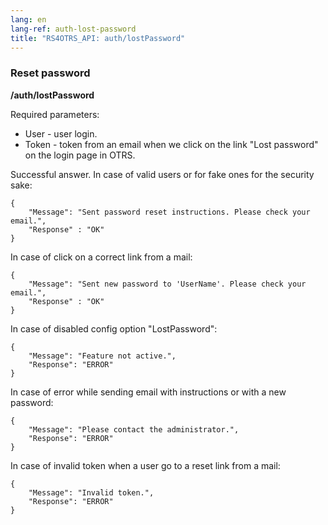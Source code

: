 ```yaml
---
lang: en
lang-ref: auth-lost-password
title: "RS4OTRS_API: auth/lostPassword"
---
```


### Reset password

**/auth/lostPassword**

Required parameters:

- User  - user login.
- Token - token from an email when we click on the link "Lost password"
          on the login page in OTRS.

Successful answer. In case of valid users or for fake ones for the security
sake:

```
{
    "Message": "Sent password reset instructions. Please check your email.",
    "Response" : "OK"
}
```

In case of click on a correct link from a mail:

```
{
    "Message": "Sent new password to 'UserName'. Please check your email.",
    "Response" : "OK"
}
```

In case of disabled config option "LostPassword":

```
{
    "Message": "Feature not active.",
    "Response": "ERROR"
}
```

In case of error while sending email with instructions or with a new password:

```
{
    "Message": "Please contact the administrator.",
    "Response": "ERROR"
}
```

In case of invalid token when a user go to a reset link from a mail:

```
{
    "Message": "Invalid token.",
    "Response": "ERROR"
}
```
